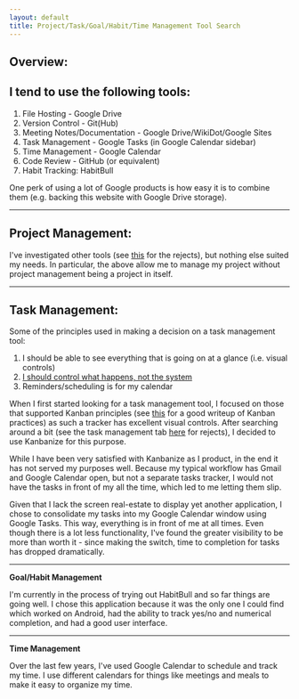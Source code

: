```yaml
---
layout: default
title: Project/Task/Goal/Habit/Time Management Tool Search
---
```


## Overview:

## I tend to use the following tools:

1. File Hosting - Google Drive
2. Version Control - Git(Hub)
3. Meeting Notes/Documentation - Google Drive/WikiDot/Google Sites
4. Task Management - Google Tasks (in Google Calendar sidebar)
5. Time Management - Google Calendar
6. Code Review - GitHub (or equivalent)
7. Habit Tracking: HabitBull

One perk of using a lot of Google products is how easy it is to combine them (e.g. backing this website with Google Drive storage). 

* * *

## **Project Management:**

I've investigated other tools (see [this](https://docs.google.com/spreadsheets/d/15dMX34d_PpyEYzQvyLKUZnXXUfadhngyRhiX5Ox1p1s/edit?usp=sharing) for the rejects), but nothing else suited my needs. In particular, the above allow me to manage my project without project management being a project in itself. 

* * *

## Task Management:

Some of the principles used in making a decision on a task management tool: 

1. I should be able to see everything that is going on at a glance (i.e. visual controls)
2. [I should control what happens, not the system](http://robbiemitchell.com/post/91340724/basecamp-task-lists-vs-due-dates)
3. Reminders/scheduling is for my calendar

When I first started looking for a task management tool, I focused on those that supported Kanban principles (see [this](http://agilelion.com/agile-kanban-cafe/open-kanban) for a good writeup of Kanban practices) as such a tracker has excellent visual controls. After searching around a bit (see the task management tab [here](https://docs.google.com/spreadsheets/d/15dMX34d_PpyEYzQvyLKUZnXXUfadhngyRhiX5Ox1p1s/edit?usp=sharing) for rejects), I decided to use Kanbanize for this purpose. 

While I have been very satisfied with Kanbanize as I product, in the end it has not served my purposes well. Because my typical workflow has Gmail and Google Calendar open, but not a separate tasks tracker, I would not have the tasks in front of my all the time, which led to me letting them slip. 

Given that I lack the screen real-estate to display yet another application, I chose to consolidate my tasks into my Google Calendar window using Google Tasks. This way, everything is in front of me at all times. Even though there is a lot less functionality, I've found the greater visibility to be more than worth it - since making the switch, time to completion for tasks has dropped dramatically.   

* * *
**Goal/Habit Management** 

I'm currently in the process of trying out HabitBull and so far things are going well. I chose this application because it was the only one I could find which worked on Android, had the ability to track yes/no and numerical completion, and had a good user interface.   

* * *

**Time Management**  

Over the last few years, I've used Google Calendar to schedule and track my time. I use different calendars for things like meetings and meals to make it easy to organize my time. 
